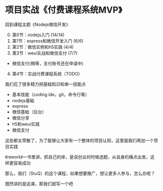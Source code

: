 # 项目实战《付费课程系统MVP》

回到课程主题《Nodejs微信开发》

0. 第0节：nodejs入门 (14/14)
1. 第1节：express和微信开发入门 (6/6)
2. 第2节：微信实例和h5实践 (4/4)
3. 第3节：weui实战和微信支付 (7/7)
  - 微信支付(稍等，支付账号还在申请中)
4. 第4节：实战付费课程系统（TODO）

我们花了很多精力把基础知识和单一技能点

- 基本技能（coding ide，git，命令行等）
- nodejs基础
- express
- 微信基础（后台）
- 微信分享
- h5和weui实践
- 微信支付

这些都太零散了，为了能够让大家有一个整体的项目认知，这里面我们再加一个项目实践

《rework》一书里讲，抓自己的痒，是说创业的时候选题，从自身的痛点出发，这样更容易成功

那么，我们（StuQ）的这个课程，如果想要推广，想让更多人参与，怎么办呢？

既然讲的是这课，那我们就写一个吧

